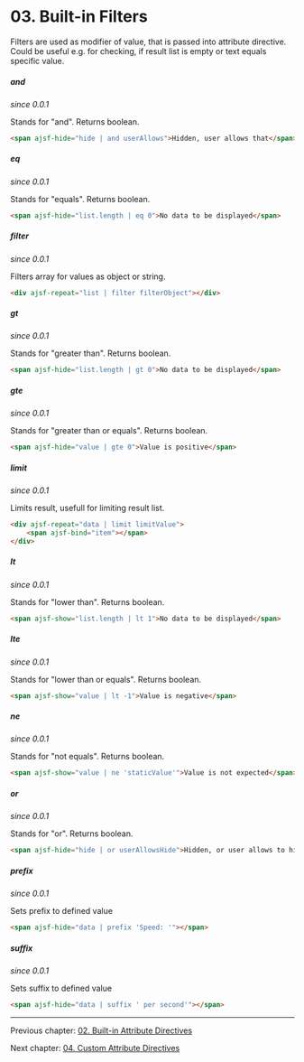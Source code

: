 # 03. Built-in Filters

Filters are used as modifier of value, that is passed into attribute directive. Could be useful e.g. for checking, if result list is empty or text equals specific value.

##### and
_since 0.0.1_

Stands for "and". Returns boolean.

```html
<span ajsf-hide="hide | and userAllows">Hidden, user allows that</span>
```

##### eq
_since 0.0.1_

Stands for "equals". Returns boolean.

```html
<span ajsf-hide="list.length | eq 0">No data to be displayed</span>
```

##### filter
_since 0.0.1_

Filters array for values as object or string.

```html
<div ajsf-repeat="list | filter filterObject"></div>
```

##### gt
_since 0.0.1_

Stands for "greater than". Returns boolean.

```html
<span ajsf-hide="list.length | gt 0">No data to be displayed</span>
```

##### gte
_since 0.0.1_

Stands for "greater than or equals". Returns boolean.

```html
<span ajsf-hide="value | gte 0">Value is positive</span>
```

##### limit
_since 0.0.1_

Limits result, usefull for limiting result list.

```html
<div ajsf-repeat="data | limit limitValue">
	<span ajsf-bind="item"></span>
</div>
```

##### lt
_since 0.0.1_

Stands for "lower than". Returns boolean.

```html
<span ajsf-show="list.length | lt 1">No data to be displayed</span>
```

##### lte
_since 0.0.1_

Stands for "lower than or equals". Returns boolean.

```html
<span ajsf-show="value | lt -1">Value is negative</span>
```

##### ne
_since 0.0.1_

Stands for "not equals". Returns boolean.

```html
<span ajsf-show="value | ne 'staticValue'">Value is not expected</span>
```

##### or
_since 0.0.1_

Stands for "or". Returns boolean.

```html
<span ajsf-hide="hide | or userAllowsHide">Hidden, or user allows to hide that</span>
```

##### prefix
_since 0.0.1_

Sets prefix to defined value

```html
<span ajsf-hide="data | prefix 'Speed: '"></span>
```

##### suffix
_since 0.0.1_

Sets suffix to defined value

```html
<span ajsf-hide="data | suffix ' per second'"></span>
```

---

Previous chapter: [02. Built-in Attribute Directives](02.builtin-attribute-directives.md)

Next chapter: [04. Custom Attribute Directives](04.custom-attribute-directives.md)